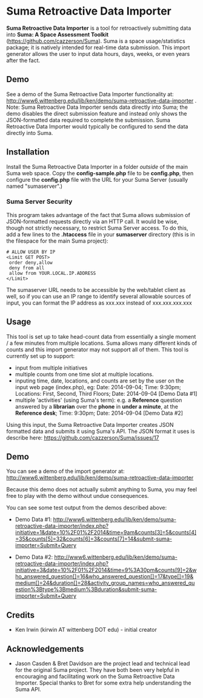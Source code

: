 # Suma Retroactive Data Importer

**Suma Retroactive Data Importer** is a tool for retroactively submitting data into **Suma: A Space Assessment Toolkit** (https://github.com/cazzerson/Suma). Suma is a space usage/statistics package; it is natively intended for real-time data submission. This import generator allows the user to input data hours, days, weeks, or even years after the fact. 

## Demo

See a demo of the Suma Retroactive Data Importer functionality at: http://www6.wittenberg.edu/lib/ken/demo/suma-retroactive-data-importer . Note: Suma Retroactive Data Importer sends data directly into Suma; the demo disables the direct submission feature and instead only shows the JSON-formatted data required to complete the submission. Suma Retroactive Data Importer would typically be configured to send the data directly into Suma.

## Installation

Install the Suma Retroactive Data Importer in a folder *outside* of the main Suma web space. Copy the **config-sample.php** file to be **config.php**, then configure the **config.php** file with the URL for your Suma Server (usually named "sumaserver".) 

### Suma Server Security

This program takes advantage of the fact that Suma allows submission of JSON-formatted requests directly via an HTTP call. It would be wise, though not strictly necessary, to restrict Suma Server access. To do this, add a few lines to the **.htaccess** file in your **sumaserver** directory (this is in the filespace for the main Suma project):
```
# ALLOW USER BY IP
<Limit GET POST>
 order deny,allow
 deny from all
 allow from YOUR.LOCAL.IP.ADDRESS
</Limit>
```

The sumaserver URL needs to be accessible by the web/tablet client as well, so if you can use an IP range to identify several allowable sources of input, you can format the IP address as xxx.xxx instead of xxx.xxx.xxx.xxx


## Usage

This tool is set up to take head-count data from essentially a single moment / a few minutes from multiple locations. Suma allows many different kinds of counts and this import generator may not support all of them. This tool is currently set up to support:
* input from multiple initiatives
* multiple counts from one time slot at multiple locations. 
* inputing time, date, locations, and counts are set by the user on the input web page (index.php), eg: Date: 2014-09-04; Time: 9:30pm; Locations: First, Second, Third Floors; Date: 2014-09-04 [Demo Data #1]
* multiple 'activities' (using Suma's term): e.g. a **Reference** question answered by a **librarian** over the **phone** in **under a minute**, at the **Reference desk**; Time: 9:30pm; Date: 2014-09-04 [Demo Data #2] 

Using this input, the Suma Retroactive Data Importer creates JSON formatted data and submits it using Suma's API. The JSON format it uses is describe here: https://github.com/cazzerson/Suma/issues/17 


## Demo

You can see a demo of the import generator at: http://www6.wittenberg.edu/lib/ken/demo/suma-retroactive-data-importer

Because this demo  does not actually submit anything to Suma, you may feel free to play with the demo without undue consequences. 

You can see some test output from the demos described above: 
* Demo Data #1: http://www6.wittenberg.edu/lib/ken/demo/suma-retroactive-data-importer/index.php?initiative=1&date=10%2F01%2F2014&time=9am&counts[3]=5&counts[4]=35&counts[5]=32&counts[6]=3&counts[7]=14&submit-suma-importer=Submit+Query

* Demo Data #2: http://www6.wittenberg.edu/lib/ken/demo/suma-retroactive-data-importer/index.php?initiative=3&date=10%2F01%2F2014&time=9%3A30pm&counts[9]=2&who_answered_question[]=16&who_answered_question[]=17&type[]=19&medium[]=24&duration[]=28&activity_group_names=who_answered_question%3Btype%3Bmedium%3Bduration&submit-suma-importer=Submit+Query

## Credits

* Ken Irwin (kirwin AT wittenberg DOT edu) - initial creator

## Acknowledgements
* Jason Casden & Bret Davidson are the project lead and technical lead for the original Suma project. They have both been very helpful in encouraging and facilitating work on the Suma Retroactive Data Importer. Special thanks to Bret for some extra help understanding the Suma API.
